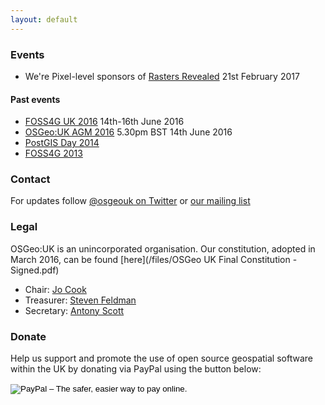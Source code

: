 ```yaml
---
layout: default
---
```


### Events

* We're Pixel-level sponsors of [Rasters Revealed](https://rastersrevealed.net/)
 21st February 2017

#### Past events

* [FOSS4G UK 2016](/foss4guk2016) 14th-16th June 2016
* [OSGeo:UK AGM 2016](./agm/agm2016.html) 5.30pm BST 14th June 2016
* [PostGIS Day 2014](http://osgeouk.github.io/pgday/)
* [FOSS4G 2013](http://2013.foss4g.org/)

### Contact

For updates follow [@osgeouk on Twitter](https://twitter.com/osgeouk) or [our mailing list](https://lists.osgeo.org/mailman/listinfo/uk)

### Legal

OSGeo:UK is an unincorporated organisation. Our constitution, adopted in March 2016, can be found [here](/files/OSGeo UK Final Constitution - Signed.pdf)

* Chair: [Jo Cook](https://twitter.com/archaeogeek)
* Treasurer: [Steven Feldman](https://twitter.com/StevenFeldman)
* Secretary: [Antony Scott](https://twitter.com/antscott)

### Donate

Help us support and promote the use of open source geospatial software within the UK by donating via PayPal using the button below:

<form action="https://www.paypal.com/cgi-bin/webscr" method="post" target="_top">
<input type="hidden" name="cmd" value="_s-xclick">
<input type="hidden" name="hosted_button_id" value="42G7PKK5YV6NU">
<input type="image" src="https://www.paypalobjects.com/en_US/GB/i/btn/btn_donateCC_LG.gif" border="0" name="submit" alt="PayPal – The safer, easier way to pay online.">
<img alt="" border="0" src="https://www.paypalobjects.com/en_GB/i/scr/pixel.gif" width="1" height="1">
</form>


